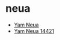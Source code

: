 # neua

 * [Yam Neua](../../index/y/yam-neua-14421.json)
 * [Yam Neua 14421](../../index/y/yam-neua-14421.json)
